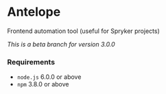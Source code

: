 # Antelope
Frontend automation tool (useful for Spryker projects)

*This is a beta branch for version 3.0.0*

### Requirements
- `node.js` 6.0.0 or above
- `npm` 3.8.0 or above

